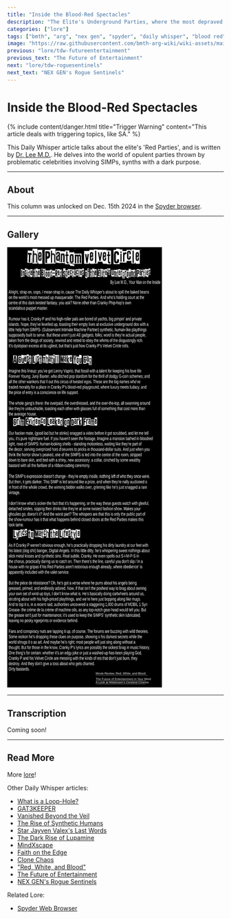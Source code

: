 ```yaml
---
title: "Inside the Blood-Red Spectacles"
description: "The Elite's Underground Parties, where the most depraved enact their fantasies."
categories: ["lore"]
tags: ["bmth", "arg", "nex gen", "spyder", "daily whisper", "blood red", "spectacles"]
image: "https://raw.githubusercontent.com/bmth-arg-wiki/wiki-assets/main/lore/webbrowser/dailywhisper/simps-300x300.png"
previous: "lore/tdw-futureentertainment"
previous_text: "The Future of Entertainment"
next: "lore/tdw-roguesentinels"
next_text: "NEX GEN's Rogue Sentinels"
---
```

# Inside the Blood-Red Spectacles

{% include content/danger.html 
title="Trigger Warning" 
content="This article deals with triggering topics, like SA." 
%}

This Daily Whisper article talks about the elite's 'Red Parties', and is written by [Dr. Lee M.D.](../characters/lee-md).
He delves into the world of opulent parties thrown by problematic celebrities involving SIMPs,
synths with a dark purpose.

***

## About

This column was unlocked on Dec. 15th 2024 in the [Spyder browser](webbrowser).

***

## Gallery

![blood red article](https://raw.githubusercontent.com/bmth-arg-wiki/wiki-assets/main/lore/webbrowser/dailywhisper/simps.png)

***

## Transcription

Coming soon!

***

## Read More

More [lore](lore)!

Other Daily Whisper articles:

- [What is a Loop-Hole?](tdw-loophole)
- [GAT3KEEPER](tdw-gatekeeper)
- [Vanished Beyond the Veil](tdw-vanished)
- [The Rise of Synthetic Humans](tdw-riseofsynth)
- [Star Jayven Valex's Last Words](tdw-valexlastwords)
- [The Dark Rise of Lupamine](tdw-riseoflupamine)
- [MindXscape](tdw-mindxscape)
- [Faith on the Edge](tdw-faithedge)
- [Clone Chaos](tdw-clonechaos)
- ["Red, White, and Blood"](tdw-redwhiteblood)
- [The Future of Entertainment](tdw-futureentertainment)
- [NEX GEN's Rogue Sentinels](tdw-roguesentinels)

Related Lore:

- [Spyder Web Browser](webbrowser)
